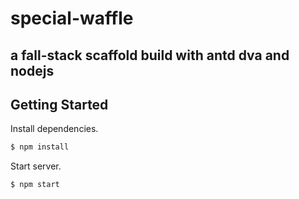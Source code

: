 # special-waffle

a fall-stack scaffold build with antd dva and nodejs
----------------------------------------------------

## Getting Started
Install dependencies.

```bash
$ npm install
```

Start server.

```bash
$ npm start
```
